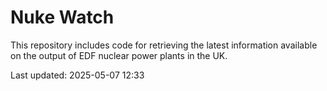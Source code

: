# Nuke Watch

This repository includes code for retrieving the latest information available on the output of EDF nuclear power plants in the UK.

Last updated: 2025-05-07 12:33